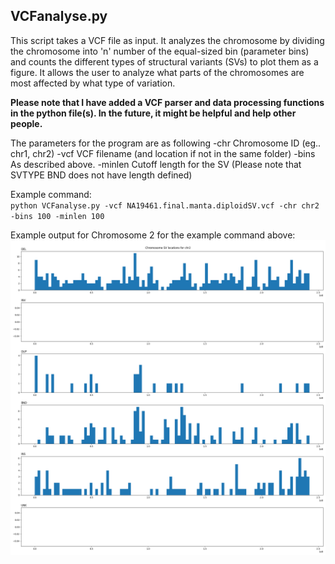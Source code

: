 VCFanalyse.py
-------------
This script takes a VCF file as input. It analyzes the chromosome by dividing the chromosome into 'n' number of the equal-sized bin (parameter bins) and counts the different types of structural variants (SVs) to plot them as a figure. It allows the user to analyze what parts of the chromosomes are most affected by what type of variation.

**Please note that I have added a VCF parser and data processing functions in the python file(s). In the future, it might be helpful and help other people.**

The parameters for the program are as following
-chr Chromosome ID (eg.. chr1, chr2)
-vcf VCF filename (and location if not in the same folder)
-bins As described above.
-minlen Cutoff length for the SV (Please note that SVTYPE BND does not have length defined)

Example command:\
`python VCFanalyse.py -vcf NA19461.final.manta.diploidSV.vcf -chr chr2 -bins 100 -minlen 100`

Example output for Chromosome 2 for the example command above:\
<img src="https://github.com/collaborativebioinformatics/clinical_SVs/blob/main/python_scripts/output.png">